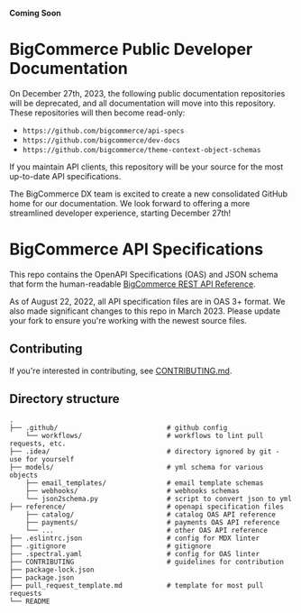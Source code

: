 **Coming Soon**
# BigCommerce Public Developer Documentation

On December 27th, 2023, the following public documentation repositories will be deprecated, and all documentation will move into this repository. These repositories will then become read-only:

* `https://github.com/bigcommerce/api-specs`
* `https://github.com/bigcommerce/dev-docs`
* `https://github.com/bigcommerce/theme-context-object-schemas`

If you maintain API clients, this repository will be your source for the most up-to-date API specifications.

The BigCommerce DX team is excited to create a new consolidated GitHub home for our documentation. We look forward to offering a more streamlined developer experience, starting December 27th!

# BigCommerce API Specifications

This repo contains the OpenAPI Specifications (OAS) and JSON schema that form the human-readable [BigCommerce REST API Reference](https://developer.bigcommerce.com/docs/api).

As of August 22, 2022, all API specification files are in OAS 3+ format. We also made significant changes to this repo in March 2023. Please update your fork to ensure you're working with the newest source files.

## Contributing

If you're interested in contributing, see [CONTRIBUTING.md](CONTRIBUTING.md).

## Directory structure

```shell
.
├── .github/                           # github config
    └── workflows/                     # workflows to lint pull requests, etc.
├── .idea/                             # directory ignored by git - use for yourself
├── models/                            # yml schema for various objects
    ├── email_templates/               # email template schemas
    ├── webhooks/                      # webhooks schemas
    └── json2schema.py                 # script to convert json to yml
├── reference/                         # openapi specification files
    ├── catalog/                       # catalog OAS API reference
    ├── payments/                      # payments OAS API reference
    └── ...                            # other OAS API reference
├── .eslintrc.json                     # config for MDX linter
├── .gitignore                         # gitignore
├── .spectral.yaml                     # config for OAS linter
├── CONTRIBUTING                       # guidelines for contribution
├── package-lock.json
├── package.json
├── pull_request_template.md           # template for most pull requests         
└── README
```
